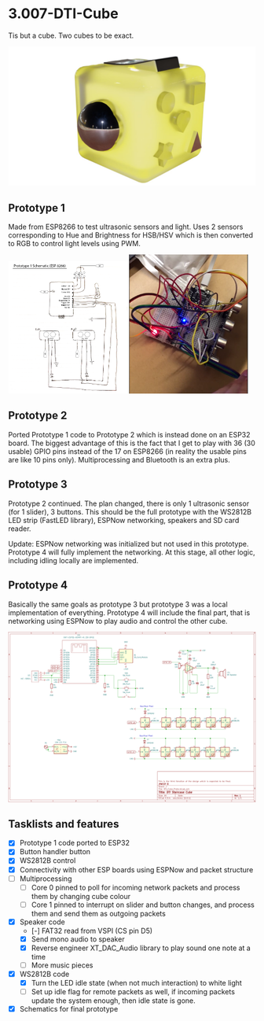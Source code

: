 # 3.007-DTI-Cube
Tis but a cube. Two cubes to be exact.

![fidget cube](assets/cube.jpg)


## Prototype 1
Made from ESP8266 to test ultrasonic sensors and light. Uses 2 sensors corresponding to Hue and Brightness for HSB/HSV which is then converted to RGB to control light levels using PWM.

<p float="middle">
  <img src="assets/proto_1.png" width="48%" />
  <img src="assets/proto_1_irl.png" width="48%" />
</p>

## Prototype 2
Ported Prototype 1 code to Prototype 2 which is instead done on an ESP32 board. The biggest advantage of this is the fact that I get to play with 36 (30 usable) GPIO pins instead of the 17 on ESP8266 (in reality the usable pins are like 10 pins only). Multiprocessing and Bluetooth is an extra plus.


## Prototype 3
Prototype 2 continued. The plan changed, there is only 1 ultrasonic sensor (for 1 slider), 3 buttons. This should be the full prototype with the WS2812B LED strip (FastLED library), ESPNow networking, speakers and SD card reader.

Update: ESPNow networking was initialized but not used in this prototype. Prototype 4 will fully implement the networking. At this stage, all other logic, including idling locally are implemented.



## Prototype 4
Basically the same goals as prototype 3 but prototype 3 was a local implementation of everything. Prototype 4 will include the final part, that is networking using ESPNow to play audio and control the other cube.

![Final Prototype](/assets/DTI_Cube_Proto.png)

## Tasklists and features
- [x] Prototype 1 code ported to ESP32
- [x] Button handler button
- [x] WS2812B control 
- [x] Connectivity with other ESP boards using ESPNow and packet structure
- [ ] Multiprocessing 
  - [ ] Core 0 pinned to poll for incoming network packets and process them by changing cube colour
  - [ ] Core 1 pinned to interrupt on slider and button changes, and process them and send them as outgoing packets 
- [x] Speaker code
  - [-] FAT32 read from VSPI (CS pin D5)
  - [x] Send mono audio to speaker
  - [x] Reverse engineer XT_DAC_Audio library to play sound one note at a time
  - [ ] More music pieces 
- [x] WS2812B code
  - [x] Turn the LED idle state (when not much interaction) to white light
  - [ ] Set up idle flag for remote packets as well, if incoming packets update the system enough, then idle state is gone.
- [x] Schematics for final prototype
